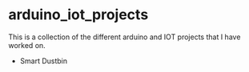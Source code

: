 # arduino_iot_projects
This is a collection of the different arduino and IOT projects that I have worked on.

- Smart Dustbin
